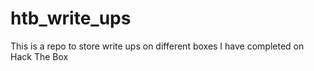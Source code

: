# htb_write_ups

This is a repo to store write ups on different boxes I have completed on Hack The Box
